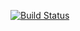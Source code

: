 [![Build Status](https://travis-ci.com/ncvald/GitHubApi567-hw4a.svg?branch=main)](https://travis-ci.com/ncvald/GitHubApi567-hw4a)
